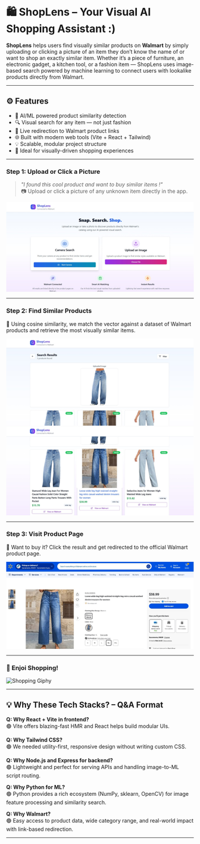 # 🛍️ ShopLens – Your Visual AI Shopping Assistant :) 

**ShopLens** helps users find visually similar products on **Walmart** by simply uploading or clicking a picture of an item they don’t know the name of or want to shop an exactly similar item. Whether it’s a piece of furniture, an electronic gadget, a kitchen tool, or a fashion item — ShopLens uses image-based search powered by machine learning to connect users with lookalike products directly from Walmart.

---

## ⚙️ Features

- 🧠 AI/ML powered product similarity detection
- 🔍 Visual search for any item — not just fashion
- 🔗 Live redirection to Walmart product links
- 🌐 Built with modern web tools (Vite + React + Tailwind)
- 💡 Scalable, modular project structure
- 🎯 Ideal for visually-driven shopping experiences

---
### Step 1: Upload or Click a Picture  
> *"I found this cool product and want to buy similar items !"*  
📷 Upload or click a picture of any unknown item directly in the app.

![Interface Screenshot](./Screenshots/SS1.jpg)

---



### Step 2: Find Similar Products  
🧠 Using cosine similarity, we match the vector against a dataset of Walmart products and retrieve the most visually similar items.

![Matching Results Screenshot 1](./Screenshots/SS3.0.jpg)<br/>
![Matching Results Screenshot 2](./Screenshots/SS3.1.jpg)


---

### Step 3: Visit Product Page  
🔗 Want to buy it? Click the result and get redirected to the official Walmart product page.

![Walmart Redirect Screenshot](./Screenshots/SS4.jpg)


---

### 🛒 Enjoi Shopping!  
![ Shopping Giphy](https://media2.giphy.com/media/v1.Y2lkPTc5MGI3NjExc3c4YjlmanM4YzR3MTF3Z3N4emhmcHM0cHVnMWlmaHFhb2ZlcG5zNCZlcD12MV9pbnRlcm5hbF9naWZfYnlfaWQmY3Q9Zw/3ov9jSVZW5EkTUnzeE/giphy.gif)

---


## 💡 Why These Tech Stacks? – Q&A Format

**Q: Why React + Vite in frontend?**  
🟢 Vite offers blazing-fast HMR and React helps build modular UIs.

**Q: Why Tailwind CSS?**  
🟢 We needed utility-first, responsive design without writing custom CSS.

**Q: Why Node.js and Express for backend?**  
🟢 Lightweight and perfect for serving APIs and handling image-to-ML script routing.

**Q: Why Python for ML?**  
🟢 Python provides a rich ecosystem (NumPy, sklearn, OpenCV) for image feature processing and similarity search.

**Q: Why Walmart?**  
🟢 Easy access to product data, wide category range, and real-world impact with link-based redirection.

---


